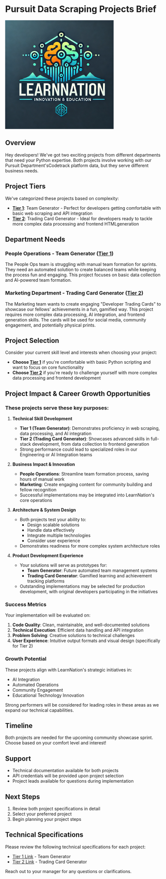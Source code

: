 # Pursuit Data Scraping Projects Brief


<img src="./assets/learn-nation-logo.webp" alt="learn nation logo" width="350">

## Overview
Hey developers! We've got two exciting projects from different departments that need your Python expertise. Both projects involve working with our Pursuit Department'sCodetrack platform data, but they serve different business needs.

## Project Tiers
We've categorized these projects based on complexity:
- **[Tier 1](./team-generator-spec.md)**: Team Generator - Perfect for developers getting comfortable with basic web scraping and API integration
- **[Tier 2](./trading-card-spec.md)**: Trading Card Generator - Ideal for developers ready to tackle more complex data processing and frontend HTMLgeneration

## Department Needs

### People Operations - Team Generator ([Tier 1](./team-generator-spec.md))
The People Ops team is struggling with manual team formation for sprints. They need an automated solution to create balanced teams while keeping the process fun and engaging. This project focuses on basic data collection and AI-powered team formation.

### Marketing Department - Trading Card Generator ([Tier 2](./trading-card-spec.md))
The Marketing team wants to create engaging "Developer Trading Cards" to showcase our fellows' achievements in a fun, gamified way. This project requires more complex data processing, AI integration, and frontend generation skills. The cards will be used for social media, community engagement, and potentially physical prints.

## Project Selection
Consider your current skill level and interests when choosing your project:
- **Choose [Tier 1](./team-generator-spec.md)** if you're comfortable with basic Python scripting and want to focus on core functionality
- **Choose [Tier 2](./trading-card-spec.md)** if you're ready to challenge yourself with more complex data processing and frontend development

## Project Impact & Career Growth Opportunities

### These projects serve these key purposes:

1. **Technical Skill Development**
   - **Tier 1 (Team Generator)**: Demonstrates proficiency in web scraping, data processing, and AI integration
   - **Tier 2 (Trading Card Generator)**: Showcases advanced skills in full-stack development, from data collection to frontend generation
   - Strong performance could lead to specialized roles in our Engineering or AI Integration teams

2. **Business Impact & Innovation**
   - **People Operations**: Streamline team formation process, saving hours of manual work
   - **Marketing**: Create engaging content for community building and fellow recognition
   - Successful implementations may be integrated into LearnNation's core operations

3. **Architecture & System Design**
   - Both projects test your ability to:
     - Design scalable solutions
     - Handle data effectively
     - Integrate multiple technologies
     - Consider user experience
   - Demonstrates readiness for more complex system architecture roles

4. **Product Development Experience**
   - Your solutions will serve as prototypes for:
     - **Team Generator**: Future automated team management systems
     - **Trading Card Generator**: Gamified learning and achievement tracking platforms
   - Outstanding implementations may be selected for production development, with original developers participating in the initiatives


### Success Metrics

Your implementation will be evaluated on:
1. **Code Quality**: Clean, maintainable, and well-documented solutions
2. **Technical Execution**: Efficient data handling and API integration
3. **Problem Solving**: Creative solutions to technical challenges
4. **User Experience**: Intuitive output formats and visual design (specifically for Tier 2)


### Growth Potential

These projects align with LearnNation's strategic initiatives in:
- AI Integration
- Automated Operations
- Community Engagement
- Educational Technology Innovation

Strong performers will be considered for leading roles in these areas as we expand our technical capabilities.

## Timeline
Both projects are needed for the upcoming community showcase sprint. Choose based on your comfort level and interest!

## Support
- Technical documentation available for both projects
- API credentials will be provided upon project selection
- Project leads available for questions during implementation

## Next Steps
1. Review both project specifications in detail
2. Select your preferred project
3. Begin planning your project steps

## Technical Specifications

Please review the following technical specifications for each project:
- [Tier 1 Link](./team-generator-spec.md) - Team Generator
- [Tier 2 Link](./trading-card-spec.md) - Trading Card Generator


Reach out to your manager for any questions or clarifications.
